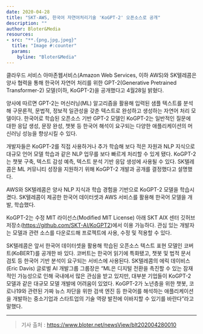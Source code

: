 ```yaml
---
date: 2020-04-28
title: "SKT-AWS, 한국어 자연어처리기술 'KoGPT-2' 오픈소스로 공개"
description: ""
author: Bloter&Media
resources:
- src: "**.{png,jpg,jpeg}"
  title: "Image #:counter"
  params:
    byline: "Bloter&Media"
---
```


클라우드 서비스 아마존웹서비스(Amazon Web Services, 이하 AWS)와 SK텔레콤은 양사 협력을 통해 한국어 자연어 처리를 위한 GPT-2(Generative Pretrained Transformer-2) 모델(이하, KoGPT-2)을 공개했다고 4월28일 밝혔다.

양사에 따르면 GPT-2는 머신러닝(ML) 알고리즘을 활용해 입력된 샘플 텍스트를 분석해 구문론적, 문법적, 정보적 일관성을 갖춘 텍스트로 완성하고 생성하는 자연어 처리 모델이다. 한국어로 학습된 오픈소스 기반 GPT-2 모델인 KoGPT-2는 일반적인 질문에 대한 응답 생성, 문장 완성, 챗봇 등 한국어 해석이 요구되는 다양한 애플리케이션의 머신러닝 성능을 향상시킬 수 있다.

개발자들은 KoGPT-2를 직접 사용하거나 추가 학습해 보다 적은 자원과 NLP 지식으로 대규모 언어 모델 학습과 같은 NLP 업무를 보다 빠르게 처리할 수 있게 됐다. KoGPT-2는 챗봇 구축, 텍스트 감성 예측, 텍스트 분석 기반 응답 생성에 사용될 수 있다. SK텔레콤은 ML 커뮤니티 성장을 지원하기 위해 KoGPT-2 개발과 공개를 결정했다고 설명했다.

AWS와 SK텔레콤은 양사 NLP 지식과 학습 경험을 기반으로 KoGPT-2 모델을 학습시켰다. SK텔레콤이 제공한 한국어 데이터셋과 AWS 서비스를 활용해 한국어 모델을 개발, 학습했다.

KoGPT-2는 수정 MIT 라이선스(Modified MIT License) 아래 SKT AIX 센터 깃허브 저장소(https://github.com/SKT-AI/KoGPT2)에서 이용 가능하다. 관심 있는 개발자는 모델과 관련 소스를 다운로드해 프로젝트에 사용, 수정 및 적용할 수 있다.

SK텔레콤은 앞서 한국어 데이터셋을 활용해 학습된 오픈소스 텍스트 표현 모델인 코버트(KoBERT)를 공개한 바 있다. 코버트는 한국어 읽기에 특화됐고, 챗봇 및 법적 문서 검토 등 한국어 기반 분석이 요구되는 서비스에 사용된다. SK텔레콤의 에릭 데이비스(Eric Davis) 글로벌 AI 개발그룹 그룹장은 “ML은 디지털 전환을 촉진할 수 있는 잠재적인 가능성으로 인해 국내에서 많은 관심을 받고 있지만, 대부분 기업들이 KoGPT-2 모델과 같은 대규모 모델 개발에 어려움이 있었다. KoGPT-2가 노년층을 위한 챗봇, 코로나19와 관련된 가짜 뉴스 차단을 위한 검색 엔진 등 한국어를 해석하는 애플리케이션을 개발하는 중소기업과 스타트업의 기술 역량 발전에 이바지할 수 있기를 바란다”라고 말했다.

---
> 기사 출처 : https://www.bloter.net/newsView/blt202004280010
